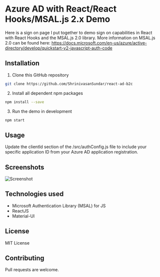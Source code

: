 # Azure AD with React/React Hooks/MSAL.js 2.x Demo

Here is a sign on page I put together to demo sign on capabilities in React with React Hooks and the MSAL.js 2.0 library. 
More information on MSAL.js 2.0 can be found here: https://docs.microsoft.com/en-us/azure/active-directory/develop/quickstart-v2-javascript-auth-code

## Installation

1. Clone this GitHub repository
```bash
git clone https://github.com/ShrinivasanSundar/react-ad-b2c
```
2. Install all dependent npm packages
```bash
npm install --save
```
3. Run the demo in development
```bash
npm start
```

## Usage
Update the clientId section of the /src/authConfig.js file to include your specific application ID from your Azure AD application registration.

## Screenshots
![Screenshot](https://github.com/ShrinivasanSundar/react-ad-b2c/blob/master/react-aad-msal_screenshot.gif)

## Technologies used
* Microsoft Authentication Library (MSAL) for JS
* ReactJS
* Material-UI

## License
MIT License

## Contributing
Pull requests are welcome.

